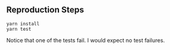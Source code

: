 ## Reproduction Steps

```
yarn install
yarn test
```

Notice that one of the tests fail. I would expect no test failures.
